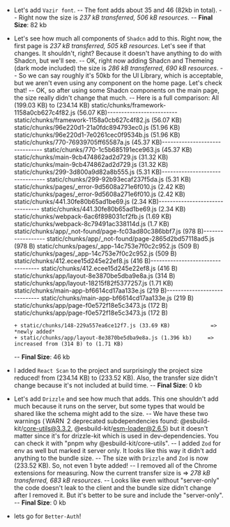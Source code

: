 - Let's add `Vazir font`.
  -- The font adds about 35 and 46 (82kb in total).
  -- Right now the size is *237 kB transferred, 506 kB resources*.
  -- **Final Size**: 82 kb

- Let's see how much all components of `Shadcn` add to this. Right now, the first page is *237 kB transferred, 505 kB resources*. Let's see if that changes. It shouldn't, right? Because it doesn't have anything to do with Shadcn, but we'll see.
  -- OK, right now adding Shadcn and Themeing (dark mode included) the size is *286 kB transferred, 690 kB resources*.
  -- So we can say roughly it's 50kb for the UI Library, which is acceptable, but we aren't even using any component on the home page. Let's check that!
  -- OK, so after using some Shadcn components on the main page, the size really didn't change that much.
  -- Here is a full comparison:
      All (199.03 KB) to (234.14 KB)
      static/chunks/framework-1158a0cb627c4f82.js (56.07 KB)------------------------- static/chunks/framework-1158a0cb627c4f82.js (56.07 KB)
      static/chunks/96e220d1-21a0fdc894793ec0.js (51.96 KB)                         static/chunks/96e220d1-7e0261cec0f9534b.js (51.96 KB)
      static/chunks/770-76939705ff65587a.js (45.37 KB)------------------------------- static/chunks/770-1c5b685191ece963.js (45.37 KB)
      static/chunks/main-9cb474862ad2d729.js (31.32 KB)                              static/chunks/main-9cb474862ad2d729.js (31.32 KB)
      static/chunks/299-3d800a9d82a8b555.js (5.31 KB)-------------------------------- static/chunks/299-92b93ecaf237f5da.js (5.31 KB)
      static/chunks/pages/_error-9d5608a271e6f010.js (2.42 KB)                      static/chunks/pages/_error-9d5608a271e6f010.js (2.42 KB)
      static/chunks/441.30fe80b65ad1be69.js (2.34 KB)-------------------------------- static/chunks/441.30fe80b65ad1be69.js (2.34 KB)
      static/chunks/webpack-6ac6f898031cf2fb.js (1.69 KB)                           static/chunks/webpack-8c79491ac338114d.js (1.7 KB)
      static/chunks/app/_not-found/page-fc03ad80c386bbf7.js (978 B)------------------ static/chunks/app/_not-found/page-2865d2bd57118ad5.js (978 B)
      static/chunks/pages/_app-14c753e7f0c2c952.js (509 B)                          static/chunks/pages/_app-14c753e7f0c2c952.js (509 B)
      static/chunks/412.ecee15d245e22ef8.js (416 B)---------------------------------- static/chunks/412.ecee15d245e22ef8.js (416 B)
      static/chunks/app/layout-8e3870be5dba9e8a.js (314 B)                           static/chunks/app/layout-18215f82f5377257.js (1.71 KB)
      static/chunks/main-app-bf6614cd17aa133e.js (219 B)----------------------------- static/chunks/main-app-bf6614cd17aa133e.js (219 B)
      static/chunks/app/page-f0e572f18e5c3473.js (172 B)                             static/chunks/app/page-f0e572f18e5c3473.js (172 B)


      + static/chunks/148-229a557ea6ce12f7.js (33.69 KB)             => *newly added*
      + static/chunks/app/layout-8e3870be5dba9e8a.js (1.396 kb)     => increased from (314 B) to (1.71 KB)
  -- **Final Size**: 46 kb

- I added `React Scan` to the project and surprisingly the project size reduced! from (234.14 KB) to (233.52 KB). Also, the transfer size didn't change because it's not included at build time.
  -- **Final Size**: 0 kb

- Let's add `Drizzle` and see how much that adds. This one shouldn't add much because it runs on the server, but some types that would be shared like the schema might add to the size.
  -- We have these two warnings ( WARN  2 deprecated subdependencies found: @esbuild-kit/core-utils@3.3.2, @esbuild-kit/esm-loader@2.6.5) but it doesn't matter since it's for drizzle-kit which is used in dev-dependencies. You can check it with "pnpm why @esbuild-kit/core-utils".
  -- I added `Zod` for env as well but marked it server only. It looks like this way it didn't add anything to the bundle size.
  -- The size with `Drizzle` and `Zod` is now (233.52 KB). So, not even 1 byte added!
  -- I removed all of the Chrome extensions for measuring. Now the current transfer size is => *278 kB transferred, 683 kB resources*.
  -- Looks like even without "server-only" the code doesn't leak to the client and the bundle size didn't change after I removed it. But it's better to be sure and include the "server-only".
  -- **Final Size**: 0 kb

- lets go for `Better-Auth`!